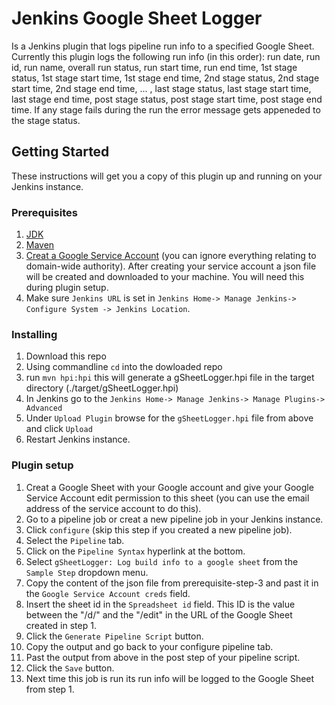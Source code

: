 # Jenkins Google Sheet Logger
Is a Jenkins plugin that logs pipeline run info to a specified Google Sheet. Currently this plugin logs the following run info (in this order): run date, run id, run name, overall run status, run start time, run end time, 1st stage status, 1st stage start time, 1st stage end time, 2nd stage status, 2nd stage start time, 2nd stage end time, ... , last stage status, last stage start time, last stage end time, post stage status, post stage start time, post stage end time. If any stage fails during the run the error message gets appeneded to the stage status.

## Getting Started
These instructions will get you a copy of this plugin up and running on your Jenkins instance.

### Prerequisites
1. [JDK](https://www.oracle.com/technetwork/java/javase/downloads/index.html)
2. [Maven](https://maven.apache.org/)
3. [Creat a Google Service Account](https://developers.google.com/identity/protocols/OAuth2ServiceAccount#creatinganaccount) (you can ignore everything relating to domain-wide authority). After creating your service account a json file will be created and downloaded to your machine. You will need this during plugin setup.
4. Make sure `Jenkins URL` is set in `Jenkins Home-> Manage Jenkins-> Configure System -> Jenkins Location`.

### Installing
1. Download this repo
2. Using commandline `cd` into the dowloaded repo
3. run `mvn hpi:hpi` this will generate a gSheetLogger.hpi file in the target directory (./target/gSheetLogger.hpi)
4. In Jenkins go to the `Jenkins Home-> Manage Jenkins-> Manage Plugins-> Advanced`
5. Under `Upload Plugin` browse for the `gSheetLogger.hpi` file from above and click `Upload`
6. Restart Jenkins instance.

### Plugin setup
1. Creat a Google Sheet with your Google account and give your Google Service Account edit permission to this sheet (you can use the email address of the service account to do this).
2. Go to a pipeline job or creat a new pipeline job in your Jenkins instance.
3. Click `configure` (skip this step if you created a new pipeline job).
4. Select the `Pipeline` tab.
5. Click on the `Pipeline Syntax` hyperlink at the bottom.
6. Select `gSheetLogger: Log build info to a google sheet` from the `Sample Step` dropdown menu.
7. Copy the content of the json file from prerequisite-step-3 and past it in the `Google Service Account creds` field.
8. Insert the sheet id in the `Spreadsheet id` field. This ID is the value between the "/d/" and the "/edit" in the URL of the Google Sheet created in step 1.
9. Click the `Generate Pipeline Script` button.
10. Copy the output and go back to your configure pipeline tab.
11. Past the output from above in the post step of your pipeline script.
12. Click the `Save` button.
13. Next time this job is run its run info will be logged to the Google Sheet from step 1.
